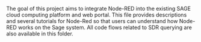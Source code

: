 The goal of this project aims to integrate Node-RED into the existing SAGE cloud computing platform and web portal. This file provides descriptions and several tutorials for Node-Red so that users can understand how Node-RED works on the Sage system. All code flows related to SDR querying are also available in this folder.
